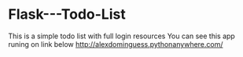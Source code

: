 # Flask---Todo-List
This is a simple todo list with full login resources 
You can see this app runing on link below
http://alexdominguess.pythonanywhere.com/
